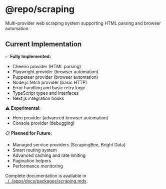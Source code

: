 # @repo/scraping

Multi-provider web scraping system supporting HTML parsing and browser
automation.

## Current Implementation

✅ **Fully Implemented:**

- Cheerio provider (HTML parsing)
- Playwright provider (browser automation)
- Puppeteer provider (browser automation)
- Node.js fetch provider (basic HTTP)
- Error handling and basic retry logic
- TypeScript types and interfaces
- Next.js integration hooks

⚠️ **Experimental:**

- Hero provider (advanced browser automation)
- Console provider (debugging)

📋 **Planned for Future:**

- Managed service providers (ScrapingBee, Bright Data)
- Smart routing system
- Advanced caching and rate limiting
- Pagination helpers
- Performance monitoring

Complete documentation is available in
[../../apps/docs/packages/scraping.mdx](../../apps/docs/packages/scraping.mdx).
